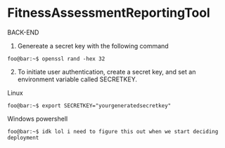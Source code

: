 # FitnessAssessmentReportingTool
BACK-END

1. Genereate a secret key with the following command

```console
foo@bar:~$ openssl rand -hex 32

```

2. To initiate user authentication, create a secret key, and set an environment variable called SECRETKEY.

Linux
```console
foo@bar:~$ export SECRETKEY="yourgeneratedsecretkey"

```

Windows powershell
```console
foo@bar:~$ idk lol i need to figure this out when we start deciding deployment

```